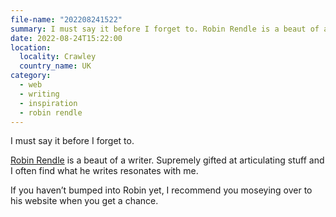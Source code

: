 ```yaml
---
file-name: "202208241522"
summary: I must say it before I forget to. Robin Rendle is a beaut of a writer. Supremely gifted at articulating stuff and I often find what he writes resonates with me.
date: 2022-08-24T15:22:00
location:
  locality: Crawley
  country_name: UK
category:
  - web
  - writing
  - inspiration
  - robin rendle
---
```


I must say it before I forget to.

[Robin Rendle](https://www.robinrendle.com/) is a beaut of a writer. Supremely gifted at articulating stuff and I often find what he writes resonates with me.

If you haven’t bumped into Robin yet, I recommend you moseying over to his website when you get a chance.

